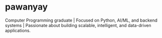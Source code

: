 # pawanyay
Computer Programming graduate | Focused on Python, AI/ML, and backend systems | Passionate about building scalable, intelligent, and data-driven applications.
